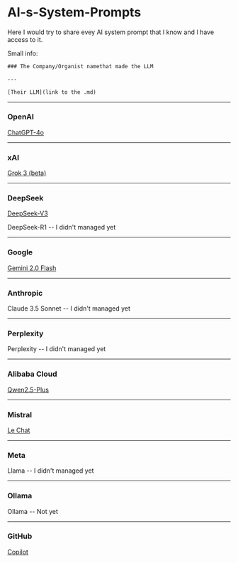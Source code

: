 # AI-s-System-Prompts

Here I would try to share evey AI system prompt that I know and I have access to it.

Small info:

```txt
### The Company/Organist namethat made the LLM

---

[Their LLM](link to the .md)
```

---

### OpenAI
[ChatGPT-4o](https://github.com/FlameF0X/AI-s-System-Prompts/blob/main/ChatGPT.md)

---

### xAI
[Grok 3 (beta)](https://github.com/FlameF0X/AI-s-System-Prompts/blob/main/Grok%203%20(beta).md)

---

### DeepSeek
[DeepSeek-V3](https://github.com/FlameF0X/AI-s-System-Prompts/blob/main/DeepSeek-V3)

DeepSeek-R1 -- I didn't managed yet 

---

### Google
[Gemini 2.0 Flash](https://github.com/FlameF0X/AI-s-System-Prompts/blob/main/Gemini%202.0%20Flash.md)

---

### Anthropic
Claude 3.5 Sonnet -- I didn't managed yet

---

### Perplexity
Perplexity -- I didn't managed yet 

---

### Alibaba Cloud 
[Qwen2.5-Plus](https://github.com/FlameF0X/AI-s-System-Prompts/blob/main/Qwen2.5-Plus.md)

---

### Mistral
[Le Chat](https://github.com/FlameF0X/AI-s-System-Prompts/blob/main/Le%20Chat.md)

---

### Meta

Llama -- I didn't managed yet

---

### Ollama

Ollama -- Not yet

---

### GitHub
[Copilot](https://github.com/FlameF0X/AI-s-System-Prompts/blob/main/Copilot.md)